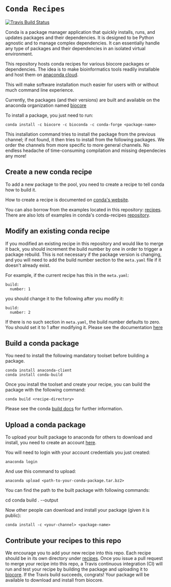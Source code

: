 # `Conda Recipes`
[![Travis Build Status](https://travis-ci.org/biocore/conda-recipes.png?branch=master)](https://travis-ci.org/biocore/conda-recipes)

Conda is a package manager application that quickly installs, runs, and updates packages and their dependencies. It is designed to be Python agnostic and to manage complex dependencies. It can essentially handle any type of packages and their dependencies in an isolated virtual environment.

This repository hosts conda recipes for various biocore packages or dependencies. The idea is to make bioinformatics tools readily installable and host them on [anaconda cloud](http://anaconda.org).

This will make software installation much easier for users with or without much command line experience.

Currently, the packages (and their versions) are built and available on the anaconda organization named [biocore](https://anaconda.org/biocore)

To install a package, you just need to run:

    conda install -c biocore -c bioconda -c conda-forge <package-name>

This installation command tries to install the package from the previous channel; if not found, it then tries to install from the following packages. We order the channels from more specific to more general channels. No endless headache of time-consuming compilation and missing dependecies any more!


## Create a new conda recipe
To add a new package to the pool, you need to create a recipe to tell conda how to build it.

How to create a recipe is documented on [conda's website](http://conda-test.pydata.org/docs/build.html).

You can also borrow from the examples located in this repository: [recipes](https://github.com/biocore/conda-recipes/tree/master/recipes). There are also lots of examples in conda's conda-recipes [repository](https://github.com/conda/conda-recipes/).

## Modify an existing conda recipe
If you modified an existing recipe in this repository and would like to merge it back, you should increment the build number by one in order to trigger a package rebuild. This is not necessary if the package version is changing, and you will need to add the build number section to the `meta.yaml` file if it doesn't already exist.

For example, if the current recipe has this in the `meta.yaml`:

    build:
      number: 1

you should change it to the following after you modify it:

    build:
      number: 2

If there is no such section in `meta.yaml`, the build number defaults to zero. You should set it to 1 after modifying it. Please see the documentation [here](http://conda.pydata.org/docs/building/meta-yaml.html#build-number-and-string)

## Build a conda package
You need to install the following mandatory toolset before building a package.

    conda install anaconda-client
    conda install conda-build

Once you install the toolset and create your recipe, you can build the package with the following command:

    conda build <recipe-directory>

Please see the conda [build docs](http://conda.pydata.org/docs/building/build.html) for further information.

## Upload a conda package
To upload your built package to anaconda for others to download and install, you need to create an account [here](https://anaconda.org).

You will need to login with your account credentials you just created:

    anaconda login

And use this command to upload:

    anaconda upload <path-to-your-conda-package.tar.bz2>

You can find the path to the built package with following commands:

cd <recipe-directory>
    conda build . --output

Now other people can download and install your package (given it is public):

    conda install -c <your-channel> <package-name>

## Contribute your recipes to this repo
We encourage you to add your new recipe into this repo. Each recipe should be in its own directory under [recipes](https://github.com/biocore/conda-recipes/tree/master/recipes). Once you issue a pull request to merge your recipe into this repo, a Travis continuous integration (CI) will run and test your recipe by building the package and uploading it to [biocore](https://anaconda.org/biocore). If the Travis build succeeds, congrats! Your package will be available to download and install from biocore.
